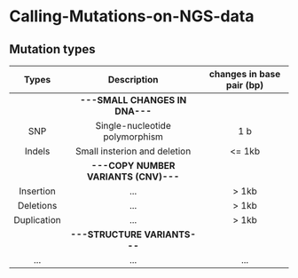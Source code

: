 # Calling-Mutations-on-NGS-data

## Mutation types
| **Types** | **Description** | **changes in base pair (bp)**|
| :---: | :---: | :---: |
|  | **---SMALL CHANGES IN DNA---** |  |
| SNP | Single-nucleotide polymorphism | 1 b |
| Indels | Small insterion and deletion | <= 1kb |
|  | **---COPY NUMBER VARIANTS (CNV)---** |  |
| Insertion | ... | > 1kb|
| Deletions | ... | > 1kb |
| Duplication | ... | > 1kb |
|  | **---STRUCTURE VARIANTS---** |  |
| ... |... | ... |
